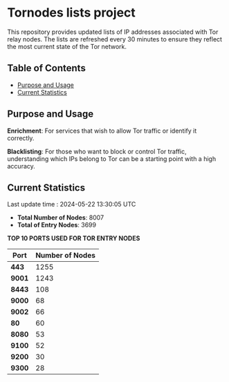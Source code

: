 # Tornodes lists project

This repository provides updated lists of IP addresses associated with Tor relay nodes. The lists are refreshed every 30 minutes to ensure they reflect the most current state of the Tor network.

## Table of Contents

- [Purpose and Usage](#purpose-and-usage)
- [Current Statistics](#current-statistics)


## Purpose and Usage

**Enrichment**: For services that wish to allow Tor traffic or identify it correctly.

**Blacklisting**: For those who want to block or control Tor traffic, understanding which IPs belong to Tor can be a starting point with a high accuracy.

## Current Statistics

Last update time : 2024-05-22 13:30:05 UTC

- **Total Number of Nodes**: 8007
- **Total of Entry Nodes**: 3699

**TOP 10 PORTS USED FOR TOR ENTRY NODES**

| **Port** | **Number of Nodes** |
|------|-----------------|
| **443**   | 1255  |
| **9001**   | 1243  |
| **8443**   | 108  |
| **9000**   | 68  |
| **9002**   | 66  |
| **80**   | 60  |
| **8080**   | 53  |
| **9100**   | 52  |
| **9200**   | 30  |
| **9300**   | 28  |

